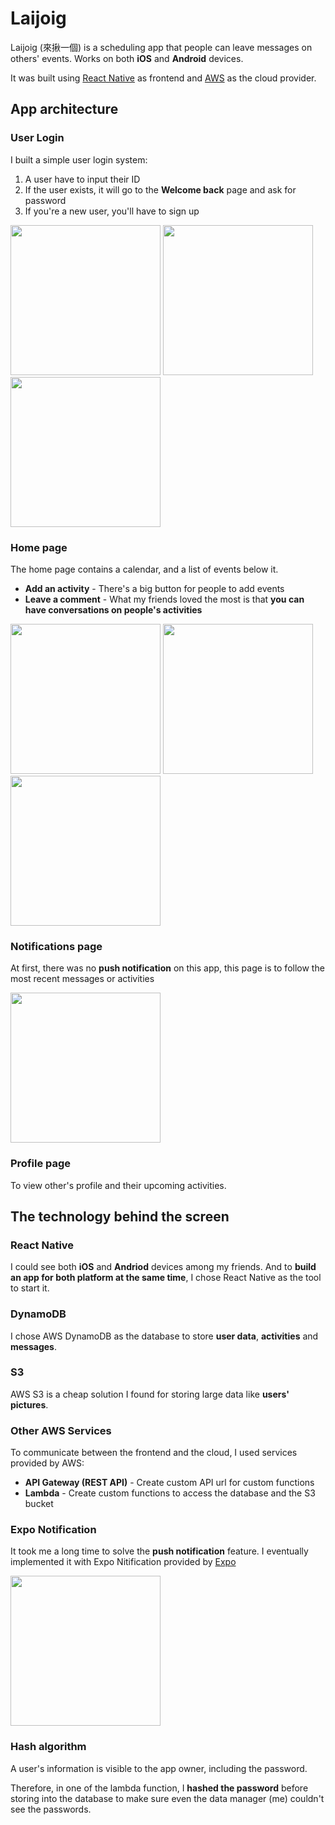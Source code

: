# Laijoig

Laijoig (來揪一個) is a scheduling app that people can leave messages on others' events. Works on both **iOS** and **Android** devices.

It was built using [React Native](https://reactnative.dev/) as frontend and [AWS](https://aws.amazon.com/tw/) as the cloud provider.

## App architecture

### User Login
I built a simple user login system:
1. A user have to input their ID
2. If the user exists, it will go to the **Welcome back** page and ask for password
3. If you're a new user, you'll have to sign up

<img src="https://github.com/JunweiNotAvailable/LaiJoig/assets/89463326/60e49a9c-99eb-4aef-a953-a1bdcf52b0dd" alt="" width="240" >
<img src="https://github.com/JunweiNotAvailable/LaiJoig/assets/89463326/a241c25f-7521-4a5e-9379-eca7a3f97cf3" alt="" width="240" >
<img src="https://github.com/JunweiNotAvailable/LaiJoig/assets/89463326/ecc1de38-271e-4ee0-b017-367b84251dfb" alt="" width="240" >

### Home page
The home page contains a calendar, and a list of events below it.
- **Add an activity** - There's a big button for people to add events
- **Leave a comment** - What my friends loved the most is that **you can have conversations on people's activities**

<img src="https://github.com/JunweiNotAvailable/LaiJoig/assets/89463326/3c9777af-c511-43ac-840c-0cbf772a0d0c" alt="" width="240" >
<img src="https://github.com/JunweiNotAvailable/LaiJoig/assets/89463326/16361840-d563-4d53-99ed-179fe23ba95c" alt="" width="240" >
<img src="https://github.com/JunweiNotAvailable/LaiJoig/assets/89463326/3f201a1c-a9bd-48d7-9ed9-73c49e35a582" alt="" width="240" >

### Notifications page
At first, there was no **push notification** on this app, this page is to follow the most recent messages or activities

<img src="https://github.com/JunweiNotAvailable/LaiJoig/assets/89463326/309c2ba1-1f0d-468e-98cb-494808f2d05c" alt="" width="240" >

### Profile page
To view other's profile and their upcoming activities.

## The technology behind the screen

### React Native 
I could see both **iOS** and **Andriod** devices among my friends. And to **build an app for both platform at the same time**, I chose React Native as the tool to start it.

### DynamoDB
I chose AWS DynamoDB as the database to store **user data**, **activities** and **messages**.

### S3
AWS S3 is a cheap solution I found for storing large data like **users' pictures**.

### Other AWS Services

To communicate between the frontend and the cloud, I used services provided by AWS: 
- **API Gateway (REST API)** - Create custom API url for custom functions
- **Lambda** - Create custom functions to access the database and the S3 bucket

### Expo Notification
It took me a long time to solve the **push notification** feature. I eventually implemented it with Expo Nitification provided by [Expo](https://expo.dev)

<img src="https://github.com/JunweiNotAvailable/LaiJoig/assets/89463326/ad28eabe-5ae4-4056-874c-7da6f45e070e" alt="" width="240" >

### Hash algorithm
A user's information is visible to the app owner, including the password.

Therefore, in one of the lambda function, I **hashed the password** before storing into the database to make sure even the data manager (me) couldn't see the passwords. 
